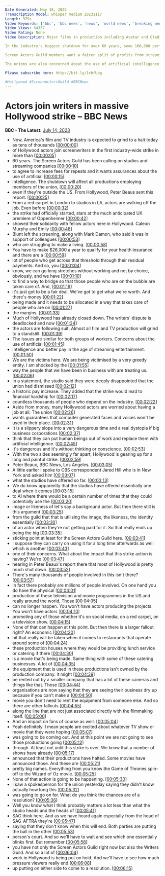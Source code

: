 ```yaml
---
Date Generated: May 18, 2025
Transcription Model: whisper medium 20231117
Length: 379s
Video Keywords: ['bbc', 'bbc news', 'news', 'world news', 'breaking news', 'us news', 'world']
Video Views: 64357
Video Rating: None
Video Description: Major films in production including Avatar and Gladiator sequels are looking likely to be affected by Hollywood actors taking strike action.

In the industry's biggest shutdown for over 60 years, some 160,000 performers stopped work at midnight in Los Angeles.

Screen Actors Guild members want a fairer split of profits from streaming giants and better working conditions.

The unions are also concerned about the use of artificial intelligence and how it could be used in the industry.

Please subscribe here: http://bit.ly/1rbfUog

#Hollywood #ScreenActorsGuild #BBCNews
---
```


# Actors join writers in massive Hollywood strike – BBC News
**BBC - The Latest:** [July 14, 2023](https://www.youtube.com/watch?v=9Iw7YW7GPik)
*  Now, America's film and TV industry is expected to grind to a halt today as tens of thousands [[00:00:00](https://www.youtube.com/watch?v=9Iw7YW7GPik&t=0.0s)]
*  of Hollywood actors join screenwriters in the first industry-wide strike in more than [[00:00:05](https://www.youtube.com/watch?v=9Iw7YW7GPik&t=5.36s)]
*  60 years. The Screen Actors Guild has been calling on studios and streaming companies [[00:00:10](https://www.youtube.com/watch?v=9Iw7YW7GPik&t=10.36s)]
*  to agree to increase fees for repeats and it wants assurances about the use of artificial [[00:00:15](https://www.youtube.com/watch?v=9Iw7YW7GPik&t=15.34s)]
*  intelligence. The shutdown will affect all productions employing members of the union, [[00:00:20](https://www.youtube.com/watch?v=9Iw7YW7GPik&t=20.32s)]
*  even if they're outside the US. From Hollywood, Peter Beaus sent this report. [[00:00:25](https://www.youtube.com/watch?v=9Iw7YW7GPik&t=25.16s)]
*  From a red carpet in London to studios in LA, actors are walking off the job. Even before [[00:00:32](https://www.youtube.com/watch?v=9Iw7YW7GPik&t=32.72s)]
*  the strike had officially started, stars at the much anticipated UK premiere of Oppenheimer [[00:00:42](https://www.youtube.com/watch?v=9Iw7YW7GPik&t=42.16s)]
*  showed their solidarity with fellow actors here in Hollywood. Caleon Murphy and Emily [[00:00:48](https://www.youtube.com/watch?v=9Iw7YW7GPik&t=48.04s)]
*  Blunt left the screening, along with Mark Damon, who said it was in support of colleagues [[00:00:53](https://www.youtube.com/watch?v=9Iw7YW7GPik&t=53.12s)]
*  who are struggling to make a living. [[00:00:58](https://www.youtube.com/watch?v=9Iw7YW7GPik&t=58.08s)]
*  You have to make $26,000 a year to qualify for your health insurance and there are a [[00:00:59](https://www.youtube.com/watch?v=9Iw7YW7GPik&t=59.879999999999995s)]
*  lot of people who get across that threshold through their residual payments. And so, you [[00:01:04](https://www.youtube.com/watch?v=9Iw7YW7GPik&t=64.44s)]
*  know, we can go long stretches without working and not by choice, obviously, and we have [[00:01:10](https://www.youtube.com/watch?v=9Iw7YW7GPik&t=70.0s)]
*  to find a way to bridge so that those people who are on the bubble are taken care of. And, [[00:01:16](https://www.youtube.com/watch?v=9Iw7YW7GPik&t=76.58s)]
*  it's just got to be a fair deal. We've got to get what we're worth. And there's money [[00:01:22](https://www.youtube.com/watch?v=9Iw7YW7GPik&t=82.52000000000001s)]
*  being made and it needs to be allocated in a way that takes care of people who are on [[00:01:27](https://www.youtube.com/watch?v=9Iw7YW7GPik&t=87.68s)]
*  the margins. [[00:01:33](https://www.youtube.com/watch?v=9Iw7YW7GPik&t=93.16000000000001s)]
*  Much of Hollywood has already closed down. The writers' dispute is deadlocked and now [[00:01:34](https://www.youtube.com/watch?v=9Iw7YW7GPik&t=94.72s)]
*  the actors are following suit. Almost all film and TV production will grind to a standstill. [[00:01:39](https://www.youtube.com/watch?v=9Iw7YW7GPik&t=99.68s)]
*  The issues are similar for both groups of workers. Concerns about the use of artificial [[00:01:45](https://www.youtube.com/watch?v=9Iw7YW7GPik&t=105.56s)]
*  intelligence and better pay in the age of streaming entertainment. [[00:01:50](https://www.youtube.com/watch?v=9Iw7YW7GPik&t=110.28s)]
*  We are the victims here. We are being victimised by a very greedy entity. I am shocked by the [[00:01:55](https://www.youtube.com/watch?v=9Iw7YW7GPik&t=115.08s)]
*  way the people that we have been in business with are treating us. [[00:02:06](https://www.youtube.com/watch?v=9Iw7YW7GPik&t=126.80000000000001s)]
*  In a statement, the studio said they were deeply disappointed that the union had dismissed [[00:02:12](https://www.youtube.com/watch?v=9Iw7YW7GPik&t=132.72s)]
*  a historic pay increase. They added that the strike would lead to financial hardship for [[00:02:17](https://www.youtube.com/watch?v=9Iw7YW7GPik&t=137.32s)]
*  countless thousands of people who depend on the industry. [[00:02:22](https://www.youtube.com/watch?v=9Iw7YW7GPik&t=142.6s)]
*  Aside from money, many Hollywood actors are worried about having a job at all. The union [[00:02:26](https://www.youtube.com/watch?v=9Iw7YW7GPik&t=146.44s)]
*  wants guarantees that computer generated faces and voices won't be used in their place. [[00:02:31](https://www.youtube.com/watch?v=9Iw7YW7GPik&t=151.2s)]
*  It is a slippery slope into a very dangerous time and a real dystopia if big business corporations [[00:02:37](https://www.youtube.com/watch?v=9Iw7YW7GPik&t=157.35999999999999s)]
*  think that they can put human beings out of work and replace them with artificial intelligence. [[00:02:45](https://www.youtube.com/watch?v=9Iw7YW7GPik&t=165.16000000000003s)]
*  It's dangerous and it's without thinking or conscience. [[00:02:53](https://www.youtube.com/watch?v=9Iw7YW7GPik&t=173.84s)]
*  With the two sides seemingly far apart, Hollywood is gearing up for a long and painful strike. [[00:02:59](https://www.youtube.com/watch?v=9Iw7YW7GPik&t=179.12s)]
*  Peter Beaux, BBC News, Los Angeles. [[00:03:05](https://www.youtube.com/watch?v=9Iw7YW7GPik&t=185.32000000000002s)]
*  A little earlier I spoke to CBS correspondent Jared Hill who is in New York and asked him [[00:03:07](https://www.youtube.com/watch?v=9Iw7YW7GPik&t=187.56s)]
*  what the studios have offered so far. [[00:03:13](https://www.youtube.com/watch?v=9Iw7YW7GPik&t=193.12s)]
*  We do know apparently that the studios have offered essentially one deal when it comes [[00:03:15](https://www.youtube.com/watch?v=9Iw7YW7GPik&t=195.68s)]
*  to AI where there would be a certain number of times that they could potentially use the [[00:03:20](https://www.youtube.com/watch?v=9Iw7YW7GPik&t=200.04s)]
*  image or likeness of let's say a background actor. But then there still is this argument [[00:03:25](https://www.youtube.com/watch?v=9Iw7YW7GPik&t=205.07999999999998s)]
*  from the guild that that is utilising the image, the likeness, the identity essentially [[00:03:30](https://www.youtube.com/watch?v=9Iw7YW7GPik&t=210.56s)]
*  of an actor when they're not getting paid for it. So that really ends up being the big [[00:03:35](https://www.youtube.com/watch?v=9Iw7YW7GPik&t=215.8s)]
*  sticking point at least for the Screen Actors Guild here. [[00:03:41](https://www.youtube.com/watch?v=9Iw7YW7GPik&t=221.12s)]
*  I suppose they can carry on using it for a long time afterwards as well which is another [[00:03:43](https://www.youtube.com/watch?v=9Iw7YW7GPik&t=223.51999999999998s)]
*  one of their concerns. What about the impact that this strike action is having? We're [[00:03:47](https://www.youtube.com/watch?v=9Iw7YW7GPik&t=227.51999999999998s)]
*  hearing in Peter Beaux's report there that most of Hollywood is pretty much shut down. [[00:03:52](https://www.youtube.com/watch?v=9Iw7YW7GPik&t=232.79999999999998s)]
*  There's many thousands of people involved in this isn't there? [[00:03:57](https://www.youtube.com/watch?v=9Iw7YW7GPik&t=237.68s)]
*  In fact there probably are millions of people involved. On one hand you do have the physical [[00:04:01](https://www.youtube.com/watch?v=9Iw7YW7GPik&t=241.51999999999998s)]
*  production of these television and movie programmes in the US and really around the world. Those [[00:04:05](https://www.youtube.com/watch?v=9Iw7YW7GPik&t=245.2s)]
*  can no longer happen. You won't have actors producing the projects. You won't have actors [[00:04:10](https://www.youtube.com/watch?v=9Iw7YW7GPik&t=250.96s)]
*  promoting any of those whether it's on social media, on a red carpet, on a television show. [[00:04:15](https://www.youtube.com/watch?v=9Iw7YW7GPik&t=255.68s)]
*  None of that can happen at this point. But then there is a larger fallout right? An economic [[00:04:20](https://www.youtube.com/watch?v=9Iw7YW7GPik&t=260.32s)]
*  hit that really will be taken when it comes to restaurants that operate around some of [[00:04:24](https://www.youtube.com/watch?v=9Iw7YW7GPik&t=264.92s)]
*  these production houses where they would be providing lunch service or catering if there [[00:04:30](https://www.youtube.com/watch?v=9Iw7YW7GPik&t=270.64s)]
*  is a movie that's being made. Same thing with some of these catering businesses. A lot of [[00:04:35](https://www.youtube.com/watch?v=9Iw7YW7GPik&t=275.84000000000003s)]
*  the equipment that is used in these productions isn't owned by the production company. It might [[00:04:39](https://www.youtube.com/watch?v=9Iw7YW7GPik&t=279.44s)]
*  be rented out by a smaller company that has a lot of these cameras and things like that. Those [[00:04:44](https://www.youtube.com/watch?v=9Iw7YW7GPik&t=284.8s)]
*  organisations are now saying that they are seeing their business dry up because if you can't make a [[00:04:50](https://www.youtube.com/watch?v=9Iw7YW7GPik&t=290.4s)]
*  movie you don't need to rent the equipment from someone else. And so there are other fallouts [[00:04:55](https://www.youtube.com/watch?v=9Iw7YW7GPik&t=295.44s)]
*  along the line that are not just associated directly with the filmmaking itself. [[00:05:00](https://www.youtube.com/watch?v=9Iw7YW7GPik&t=300.48s)]
*  And an impact on fans of course as well. [[00:05:04](https://www.youtube.com/watch?v=9Iw7YW7GPik&t=304.24s)]
*  Yeah definitely. I mean people are excited about whatever TV show or movie that they were hoping [[00:05:07](https://www.youtube.com/watch?v=9Iw7YW7GPik&t=307.68s)]
*  was going to be coming out. And at this point we are not going to see those productions going [[00:05:12](https://www.youtube.com/watch?v=9Iw7YW7GPik&t=312.48s)]
*  through. At least not until this strike is over. We know that a number of shows have already [[00:05:17](https://www.youtube.com/watch?v=9Iw7YW7GPik&t=317.20000000000005s)]
*  announced that their productions have halted. Some movies have announced those. And these are [[00:05:21](https://www.youtube.com/watch?v=9Iw7YW7GPik&t=321.76000000000005s)]
*  pretty big names. Everything from you know the Game of Thrones spin-off to the Wizard of Oz movie. [[00:05:25](https://www.youtube.com/watch?v=9Iw7YW7GPik&t=325.52000000000004s)]
*  None of that action is going to be happening. [[00:05:30](https://www.youtube.com/watch?v=9Iw7YW7GPik&t=330.16s)]
*  I saw a spokesperson for the union yesterday saying they didn't know actually how long this [[00:05:32](https://www.youtube.com/watch?v=9Iw7YW7GPik&t=332.24s)]
*  was going to go on for. What do you think the chances are of a resolution? [[00:05:36](https://www.youtube.com/watch?v=9Iw7YW7GPik&t=336.56s)]
*  Well you know what I think probably matters a lot less than what the studio heads and the heads of [[00:05:41](https://www.youtube.com/watch?v=9Iw7YW7GPik&t=341.44s)]
*  SAG think here. And as we have heard again especially from the head of SAG-AFTRA they're [[00:05:47](https://www.youtube.com/watch?v=9Iw7YW7GPik&t=347.84s)]
*  saying that they don't know when this will end. Both parties are putting the ball in the other [[00:05:53](https://www.youtube.com/watch?v=9Iw7YW7GPik&t=353.92s)]
*  person's court. And so we'll have to wait and see which one essentially blinks first. But remember [[00:05:58](https://www.youtube.com/watch?v=9Iw7YW7GPik&t=358.08s)]
*  you have not only the Screen Actors Guild right now but also the Writers Guild. And so a lot of [[00:06:04](https://www.youtube.com/watch?v=9Iw7YW7GPik&t=364.0s)]
*  work in Hollywood is being put on hold. And we'll have to see how much pressure viewers really end [[00:06:08](https://www.youtube.com/watch?v=9Iw7YW7GPik&t=368.72s)]
*  up putting on either side to come to a resolution. [[00:06:15](https://www.youtube.com/watch?v=9Iw7YW7GPik&t=375.2s)]
